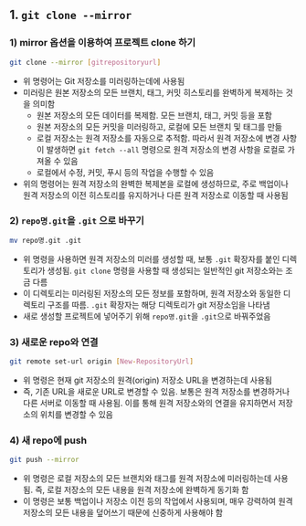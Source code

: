## 1. `git clone --mirror`

### 1) mirror 옵션을 이용하여 프로젝트 clone 하기
```bash
git clone --mirror [gitrepositoryurl]
```

- 위 명령어는 Git 저장소를 미러링하는데에 사용됨
- 미러링은 원본 저장소의 모든 브랜치, 태그, 커밋 히스토리를 완벽하게 복제하는 것을 의미함
	- 원본 저장소의 모든 데이터를 복제함. 모든 브랜치, 태그, 커밋 등을 포함
	- 원본 저장소의 모든 커밋을 미러링하고, 로컬에 모든 브랜치 및 태그를 만듦
	- 로컬 저장소는 원격 저장소를 자동으로 추적함. 따라서 원격 저장소에 변경 사항이 발생하면 `git fetch --all` 명령으로 원격 저장소의 변경 사항을 로컬로 가져올 수 있음
	- 로컬에서 수정, 커밋, 푸시 등의 작업을 수행할 수 있음
- 위의 명령어는 원격 저장소의 완벽한 복제본을 로컬에 생성하므로, 주로 백업이나 원격 저장소의 이전 히스토리를 유지하거나 다른 원격 저장소로 이동할 때 사용됨

### 2) `repo명.git`을 `.git` 으로 바꾸기
```bash
mv repo명.git .git
```

- 위 명령을 사용하면 원격 저장소의 미러를 생성할 때, 보통 `.git` 확장자를 붙인 디렉토리가 생성됨. `git clone` 명령을 사용할 때 생성되는 일반적인 git 저장소와는 조금 다름
- 이 디렉토리는 미러링된 저장소의 모든 정보를 포함하며, 원격 저장소와 동일한 디렉토리 구조를 따름. `.git` 확장자는 해당 디렉토리가 git 저장소임을 나타냄
- 새로 생성할 프로젝트에 넣어주기 위해 `repo명.git`을 `.git`으로 바꿔주었음

### 3) 새로운 repo와 연결
```bash
git remote set-url origin [New-RepositoryUrl]
```

- 위 명령은 현재 git 저장소의 원격(origin) 저장소 URL을 변경하는데 사용됨
- 즉, 기존 URL을 새로운 URL로 변경할 수 있음. 보통은 원격 저장소를 변경하거나 다른 서버로 이동할 때 사용됨. 이를 통해 원격 저장소와의 연결을 유지하면서 저장소의 위치를 변경할 수 있음

### 4) 새 repo에 push
```bash
git push --mirror
```

- 위 명령은 로컬 저장소의 모든 브랜치와 태그를 원격 저장소에 미러링하는데 사용 됨. 즉, 로컬 저장소의 모든 내용을 원격 저장소에 완벽하게 동기화 함
- 이 명령은 보통 백업이나 저장소 이전 등의 작업에서 사용되며, 매우 강력하여 원격 저장소의 모든 내용을 덮어쓰기 때문에 신중하게 사용해야 함
